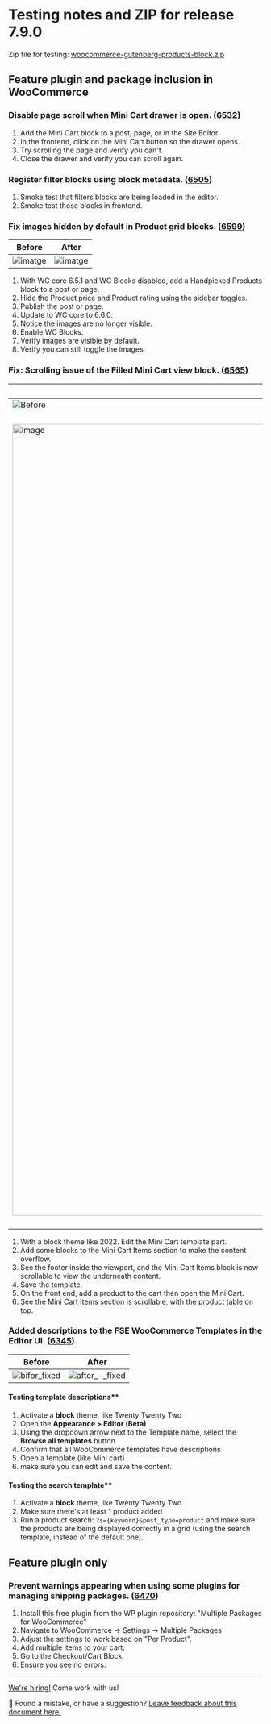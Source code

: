 # Testing notes and ZIP for release 7.9.0

Zip file for testing: [woocommerce-gutenberg-products-block.zip](https://github.com/woocommerce/woocommerce-blocks/files/8950815/woocommerce-gutenberg-products-block.zip)

## Feature plugin and package inclusion in WooCommerce

### Disable page scroll when Mini Cart drawer is open. ([6532](https://github.com/woocommerce/woocommerce-blocks/pull/6532))

1. Add the Mini Cart block to a post, page, or in the Site Editor.
2. In the frontend, click on the Mini Cart button so the drawer opens.
3. Try scrolling the page and verify you can't.
4. Close the drawer and verify you can scroll again.

### Register filter blocks using block metadata. ([6505](https://github.com/woocommerce/woocommerce-blocks/pull/6505))

1. Smoke test that filters blocks are being loaded in the editor.
2. Smoke test those blocks in frontend.

### Fix images hidden by default in Product grid blocks. ([6599](https://github.com/woocommerce/woocommerce-blocks/pull/6599))

| Before                                                                                                          | After                                                                                                           |
| --------------------------------------------------------------------------------------------------------------- | --------------------------------------------------------------------------------------------------------------- |
| ![imatge](https://user-images.githubusercontent.com/3616980/174588765-7e570a5b-d428-4604-b2af-6534e388b550.png) | ![imatge](https://user-images.githubusercontent.com/3616980/174588822-9cdb7813-05d1-4f97-ae55-1d4392c9f65a.png) |

1. With WC core 6.5.1 and WC Blocks disabled, add a Handpicked Products block to a post or page.
2. Hide the Product price and Product rating using the sidebar toggles.
3. Publish the post or page.
4. Update to WC core to 6.6.0.
5. Notice the images are no longer visible.
6. Enable WC Blocks.
7. Verify images are visible by default.
8. Verify you can still toggle the images.

### Fix: Scrolling issue of the Filled Mini Cart view block. ([6565](https://github.com/woocommerce/woocommerce-blocks/pull/6565))

| Before                                                                                                                                    | After                                                                                                                                     |
| ----------------------------------------------------------------------------------------------------------------------------------------- | ----------------------------------------------------------------------------------------------------------------------------------------- |
| ![Before](https://user-images.githubusercontent.com/5423135/173493967-1009d322-351e-451c-a10c-c6456ec08f52.png)                           | ![After](https://user-images.githubusercontent.com/5423135/173533745-41cda7ed-a068-4d5d-b948-7e2038f3d21c.png)                            |
| <img width="1571" alt="image" src="https://user-images.githubusercontent.com/5423135/173493990-c15572f2-fca1-4c9c-8909-178c108b83d1.png"> | <img width="1615" alt="image" src="https://user-images.githubusercontent.com/5423135/173535254-bd08ddae-6cc2-45d7-b727-43a24902610a.png"> |

1. With a block theme like 2022. Edit the Mini Cart template part.
2. Add some blocks to the Mini Cart Items section to make the content overflow.
3. See the footer inside the viewport, and the Mini Cart Items block is now scrollable to view the underneath content.
4. Save the template.
5. On the front end, add a product to the cart then open the Mini Cart.
6. See the Mini Cart Items section is scrollable, with the product table on top.

### Added descriptions to the FSE WooCommerce Templates in the Editor UI. ([6345](https://github.com/woocommerce/woocommerce-blocks/pull/6345))

| Before                                                                                                              | After                                                                                                                 |
| ------------------------------------------------------------------------------------------------------------------- | --------------------------------------------------------------------------------------------------------------------- |
| ![bifor_fixed](https://user-images.githubusercontent.com/905781/165815026-408dccff-ea16-4766-8a65-9696866e6f92.jpg) | ![after_-_fixed](https://user-images.githubusercontent.com/905781/165815040-723bb981-5cc2-4787-a38d-d9dee3e12757.jpg) |

#### Testing template descriptions\*\*

1. Activate a **block** theme, like Twenty Twenty Two
2. Open the **Appearance > Editor (Beta)**
3. Using the dropdown arrow next to the Template name, select the **Browse all templates** button
4. Confirm that all WooCommerce templates have descriptions
5. Open a template (like Mini cart)
6. make sure you can edit and save the content.

#### Testing the search template\*\*

1. Activate a **block** theme, like Twenty Twenty Two
2. Make sure there's at least 1 product added
3. Run a product search: `?s={keyword}&post_type=product` and make sure the products are being displayed correctly in a grid (using the search template, instead of the default one).

## Feature plugin only

### Prevent warnings appearing when using some plugins for managing shipping packages. ([6470](https://github.com/woocommerce/woocommerce-blocks/pull/6470))

1. Install this free plugin from the WP plugin repository: "Multiple Packages for WooCommerce"
2. Navigate to WooCommerce -> Settings -> Multiple Packages
3. Adjust the settings to work based on "Per Product".
4. Add multiple items to your cart.
5. Go to the Checkout/Cart Block.
6. Ensure you see no errors.
 <!-- FEEDBACK -->

---

[We're hiring!](https://woocommerce.com/careers/) Come work with us!

🐞 Found a mistake, or have a suggestion? [Leave feedback about this document here.](https://github.com/woocommerce/woocommerce-blocks/issues/new?assignees=&labels=type%3A+documentation&template=--doc-feedback.md&title=Feedback%20on%20./docs/internal-developers/testing/releases/790.md)

<!-- /FEEDBACK -->
